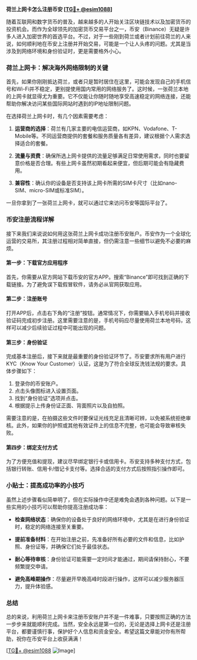 **荷兰上网卡怎么注册币安 [[TG💪+ @esim1088](https://t.me/s/esim1088)]**

随着互联网和数字货币的普及，越来越多的人开始关注区块链技术以及加密货币的投资机会。而作为全球领先的加密货币交易平台之一，币安（Binance）无疑是许多人进入加密世界的首选平台。不过，对于一些刚到荷兰或者计划前往荷兰的人来说，如何顺利地在币安上注册并开始交易，可能是一个让人头疼的问题。尤其是当涉及到网络环境和身份验证时，更是需要格外小心。

### 荷兰上网卡：解决海外网络限制的关键

首先，如果你刚刚抵达荷兰，或者只是暂时居住在这里，可能会发现自己的手机信号和Wi-Fi并不稳定，更别提使用国内常用的网络服务了。这时候，一张荷兰本地的上网卡就显得尤为重要。它不仅能让你随时随地享受高速稳定的网络连接，还能帮助你解决访问某些国际网站时遇到的IP地址限制问题。

在选择荷兰上网卡时，有几个因素需要考虑：

1. **运营商的选择**：荷兰有几家主要的电信运营商，如KPN、Vodafone、T-Mobile等。不同运营商提供的套餐和服务质量各有差异，建议根据个人需求选择适合的套餐。
   
2. **流量与资费**：确保所选上网卡提供的流量足够满足日常使用需求，同时也要留意价格是否合理。有些上网卡虽然初期看起来便宜，但后期可能会有隐藏费用。

3. **兼容性**：确认你的设备是否支持该上网卡所需的SIM卡尺寸（比如nano-SIM、micro-SIM或标准SIM）。

一旦你拿到了一张荷兰上网卡，就可以通过它来访问币安等国际平台了。

### 币安注册流程详解

接下来我们来说说如何用这张荷兰上网卡成功注册币安账户。币安作为一个全球化运营的交易所，其注册过程相对简单直接，但仍需注意一些细节以避免不必要的麻烦。

#### 第一步：下载官方应用程序

首先，你需要从官方网站下载币安的官方APP。搜索“Binance”即可找到正确的下载链接。为了避免误下载假冒软件，请务必从官网获取应用。

#### 第二步：注册账号

打开APP后，点击右下角的“注册”按钮。通常情况下，你需要输入手机号码并接收验证码完成初步注册。这里需要注意的是，手机号码应尽量使用荷兰本地号码，这样可以减少后续验证过程中可能出现的问题。

#### 第三步：身份验证

完成基本注册后，接下来就是最重要的身份验证环节了。币安要求所有用户进行KYC（Know Your Customer）认证，这是为了符合全球反洗钱法规的要求。具体步骤如下：

1. 登录你的币安账户。
2. 点击头像图标进入设置页面。
3. 找到“身份验证”选项并点击。
4. 根据提示上传身份证正面、背面照片以及自拍照。

需要注意的是，在拍摄这些文件时要保证光线充足且清晰可辨，以免被系统拒绝审核。此外，如果你的护照或其他有效证件上的信息不完整，也可能会导致审核失败。

#### 第四步：绑定支付方式

为了方便充值和提现，建议尽早绑定银行卡或信用卡。币安支持多种支付方式，包括银行转账、信用卡/借记卡支付等。选择合适的支付方式后按照指引操作即可。

### 小贴士：提高成功率的小技巧

虽然上述步骤看似简单明了，但在实际操作中还是难免会遇到各种问题。以下是一些实用的小技巧可以帮助你提高注册成功率：

- **检查网络状态**：确保你的设备处于良好的网络环境中，尤其是在进行身份验证时，稳定的网络连接至关重要。
  
- **提前准备材料**：在开始注册之前，先准备好所有必要的文件和信息，比如护照、身份证等，并确保它们处于最佳状态。

- **耐心等待审核**：身份验证可能需要一定时间才能通过，期间请保持耐心，不要频繁提交申请。

- **避免高峰期操作**：尽量避开早晚高峰时段进行操作，这样可以减少服务器压力，提升体验感。

### 总结

总的来说，利用荷兰上网卡来注册币安账户并不是一件难事，只要按照正确的方法一步步来就能顺利完成。当然，安全永远是第一位的，无论是选择上网卡还是注册平台，都要谨慎行事，保护好个人信息和资金安全。希望这篇文章能对你有所帮助，祝你在币安平台上收获满满！

[[TG💪+ @esim1088](https://t.me/s/esim1088) ![Image](https://i.postimg.cc/4NQfJmqS/Snipaste-2025-05-13-00-14-12.png)]